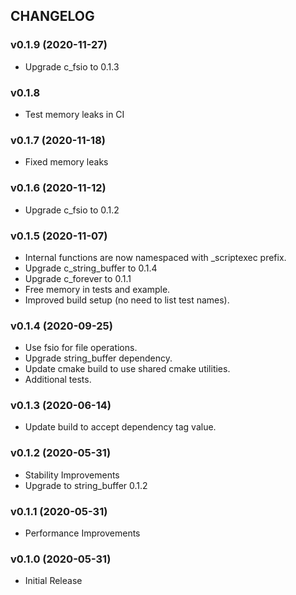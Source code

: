 ## CHANGELOG

### v0.1.9 (2020-11-27)

* Upgrade c_fsio to 0.1.3

### v0.1.8

* Test memory leaks in CI

### v0.1.7 (2020-11-18)

* Fixed memory leaks

### v0.1.6 (2020-11-12)

* Upgrade c_fsio to 0.1.2

### v0.1.5 (2020-11-07)

* Internal functions are now namespaced with _scriptexec prefix.
* Upgrade c_string_buffer to 0.1.4
* Upgrade c_forever to 0.1.1
* Free memory in tests and example.
* Improved build setup (no need to list test names).

### v0.1.4 (2020-09-25)

* Use fsio for file operations.
* Upgrade string_buffer dependency.
* Update cmake build to use shared cmake utilities.
* Additional tests.

### v0.1.3 (2020-06-14)

* Update build to accept dependency tag value.

### v0.1.2 (2020-05-31)

* Stability Improvements
* Upgrade to string_buffer 0.1.2

### v0.1.1 (2020-05-31)

* Performance Improvements

### v0.1.0 (2020-05-31)

* Initial Release
